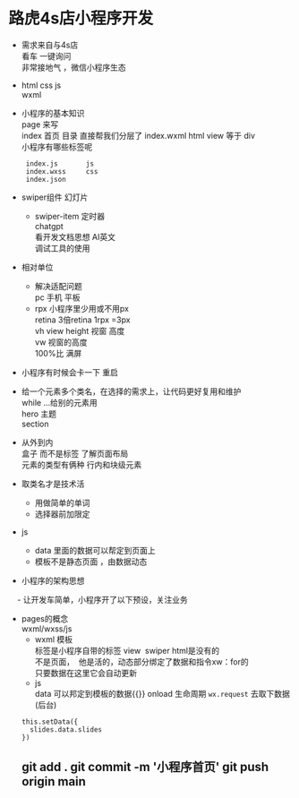 # 路虎4s店小程序开发
  - 需求来自与4s店  
    看车  一键询问  
    非常接地气  ，微信小程序生态 
- html css  js  
   wxml  
- 小程序的基本知识  
  page 来写  
    index 首页  目录   直接帮我们分层了
       index.wxml     html   view   等于 div  
        小程序有哪些标签呢  

       index.js       js   
       index.wxss     css
       index.json     
- swiper组件
   幻灯片  
    + swiper-item
    定时器  
    chatgpt  
    看开发文档思想   AI英文  
    调试工具的使用  
- 相对单位  
   - 解决适配问题  
     pc 手机  平板  
   - rpx 小程序里少用或不用px  
     retina 3倍retina  1rpx =3px  
     vh view  height  视窗 高度  
     vw 视窗的高度  
     100%比  满屏  
- 小程序有时候会卡一下 重启  
- 给一个元素多个类名，在选择的需求上，让代码更好复用和维护  
  while ...给别的元素用  
  hero 主题  
  section   
- 从外到内    
 盒子  而不是标签   了解页面布局  
 元素的类型有俩种  行内和块级元素 
 - 取类名才是技术活  
      - 用做简单的单词  
      - 选择器前加限定
- js  
    - data 里面的数据可以帮定到页面上  
    - 模板不是静态页面 ，由数据动态   
-  小程序的架构思想

    - 让开发车简单，小程序开了以下预设，关注业务
-  pages的概念  
 wxml/wxss/js
     - wxml 模板  
     标签是小程序自带的标签 view  swiper html是没有的  
     不是页面，  他是活的，动态部分绑定了数据和指令xw：for的  
     只要数据在这里它会自动更新  
   - js  
       data  可以邦定到模板的数据{{}}
       onload  生命周期   `wx.request` 去取下数据(后台)
    ```
    this.setData({
      slides.data.slides
    })
    ```
    git add .
    git commit -m '小程序首页'
    git push origin main 
    - 


